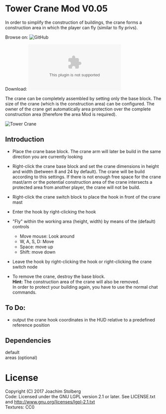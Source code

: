 # Tower Crane Mod V0.05
In order to simplify the construction of buildings, the crane forms a construction area in which the player can fly (similar to fly privs).

Browse on: ![GitHub](https://github.com/joe7575/Minetest-Towercrane)

Download: ![GitHub](https://github.com/joe7575/Minetest-Towercrane/archive/master.zip)

The crane can be completely assembled by setting only the base block.
The size of the crane (which is the construction area) can be configured.
The owner of the crane get automatically area protection over the complete construction area (therefore the area Mod is required).

![Tower Crane](https://github.com/joe7575/Minetest-Towercrane/blob/master/towercrane640.png)


## Introduction
* Place the crane base block.
  The crane arm will later be build in the same direction you are currently looking 

* Right-click the crane base block and set the crane dimensions in height and width (between 8 and 24 by default).
  The crane will be build according to this settings.
  If there is not enough free space for the crane mast/arm or the potential construction area of the 
  crane intersects a protected area from another player, the crane will not be build.

* Right-click the crane switch block to place the hook in front of the crane mast

* Enter the hook by right-clicking the hook

* "Fly" within the working area (height, width) by means of the (default) controls
  - Move mouse: Look around
  - W, A, S, D: Move
  - Space: move up
  - Shift: move down

* Leave the hook by right-clicking the hook or right-clicking the crane switch node

* To remove the crane, destroy the base block.  
  **Hint:** The construction area of the crane will also be removed.  
  In order to protect your building again, you have to use the normal chat commands.


## To Do:
- output the crane hook coordinates in the HUD relative to a predefined reference position

## Dependencies
default  
areas (optional)

# License
Copyright (C) 2017 Joachim Stolberg  
Code: Licensed under the GNU LGPL version 2.1 or later. See LICENSE.txt and http://www.gnu.org/licenses/lgpl-2.1.txt  
Textures: CC0

